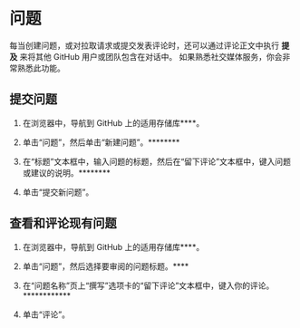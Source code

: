 # 问题

每当创建问题，或对拉取请求或提交发表评论时，还可以通过评论正文中执行 **提及** 来将其他 GitHub 用户或团队包含在对话中。 如果熟悉社交媒体服务，你会非常熟悉此功能。

## 提交问题

1.  在浏览器中，导航到 GitHub 上的适用存储库****。

2.  单击“问题”，然后单击“新建问题”。********

3.  在“标题”文本框中，输入问题的标题，然后在“留下评论”文本框中，键入问题或建议的说明。********

4.  单击“提交新问题”。

## 查看和评论现有问题

1.  在浏览器中，导航到 GitHub 上的适用存储库****。

2.  单击“问题”，然后选择要审阅的问题标题。****

3.  在“问题名称”页上“撰写”选项卡的“留下评论”文本框中，键入你的评论。************

4.  单击“评论”。
